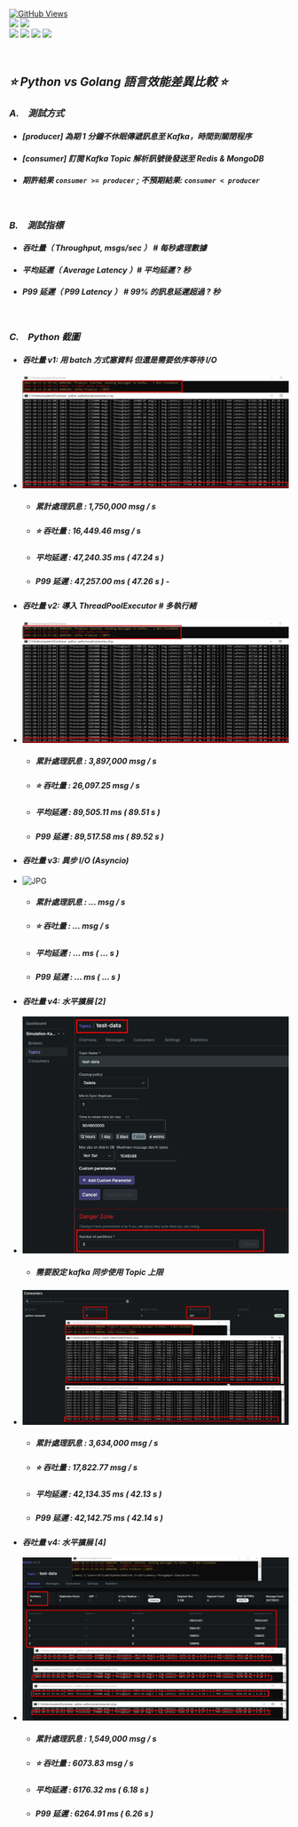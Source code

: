 <a href='https://github.com/Junwu0615/Latency-Throughput-Simulation-Test'><img alt='GitHub Views' src='https://views.whatilearened.today/views/github/Junwu0615/Latency-Throughput-Simulation-Test.svg'> <br> 
[![](https://img.shields.io/badge/Language-GO-blue.svg?style=plastic)](https://go.dev/) 
[![](https://img.shields.io/badge/Language-Python_3.12.0-blue.svg?style=plastic)](https://www.python.org/) <br>
[![](https://img.shields.io/badge/Tools-MongoDB-yellow.svg?style=plastic)](https://www.mongodb.com/)
[![](https://img.shields.io/badge/Tools-Redis-yellow.svg?style=plastic)](https://redis.io/)
[![](https://img.shields.io/badge/Tools-Apache_Kafka-yellow.svg?style=plastic)](https://kafka.apache.org/)
[![](https://img.shields.io/badge/Tools-Docker-yellow.svg?style=plastic)](https://www.docker.com/) 

<br>

## *⭐ Python vs Golang 語言效能差異比較 ⭐*
### *A.　測試方式*
- #### *[producer] 為期 1 分鐘不休眠傳遞訊息至 Kafka，時間到關閉程序*
- #### *[consumer] 訂閱 Kafka Topic 解析訊號後發送至 Redis & MongoDB*
- #### *期許結果 `consumer >= producer` ; 不預期結果: `consumer < producer`*

<br>

### *B.　測試指標*
- #### *吞吐量（ Throughput, msgs/sec ） # 每秒處理數據*
- #### *平均延遲（ Average Latency ）# 平均延遲 ? 秒*
- #### *P99 延遲（ P99 Latency ） # 99% 的訊息延遲超過 ? 秒*

<br>

### *C.　Python 截圖*
- #### *吞吐量 v1: 用 batch 方式塞資料 但還是需要依序等待 I/O*
- ![JPG](../sample/python_01.jpg)
  - ##### *累計處理訊息 : 1,750,000 msg / s*
  - ##### *⭐ 吞吐量 : 16,449.46 msg / s*
  - ##### *平均延遲 : 47,240.35 ms ( 47.24 s )*
  - ##### *P99 延遲 : 47,257.00 ms ( 47.26 s )*  - 

- #### *吞吐量 v2: 導入 ThreadPoolExecutor # 多執行緒*
- ![JPG](../sample/python_02.jpg)
  - ##### *累計處理訊息 : 3,897,000 msg / s*
  - ##### *⭐ 吞吐量 : 26,097.25 msg / s*
  - ##### *平均延遲 : 89,505.11 ms ( 89.51 s )*
  - ##### *P99 延遲 : 89,517.58 ms ( 89.52 s )*

- #### *吞吐量 v3: 異步 I/O (Asyncio)*
- ![JPG](../sample/python_03.jpg)
  - ##### *累計處理訊息 : ... msg / s*
  - ##### *⭐ 吞吐量 : ... msg / s*
  - ##### *平均延遲 : ... ms ( ... s )*
  - ##### *P99 延遲 : ... ms ( ... s )*

- #### *吞吐量 v4: 水平擴展 [2]*
- ![JPG](../sample/kafka_05.jpg)
  - ##### *需要設定 kafka 同步使用 Topic 上限*
- ![JPG](../sample/python_04.jpg)
  - ##### *累計處理訊息 : 3,634,000 msg / s*
  - ##### *⭐ 吞吐量 : 17,822.77 msg / s*
  - ##### *平均延遲 : 42,134.35 ms ( 42.13 s )*
  - ##### *P99 延遲 : 42,142.75 ms ( 42.14 s )*

- #### *吞吐量 v4: 水平擴展 [4]*
- ![JPG](../sample/python_05.jpg)
  - ##### *累計處理訊息 : 1,549,000 msg / s*
  - ##### *⭐ 吞吐量 : 6073.83 msg / s*
  - ##### *平均延遲 : 6176.32 ms ( 6.18 s )*
  - ##### *P99 延遲 : 6264.91 ms ( 6.26 s )*

<br>